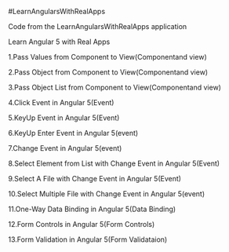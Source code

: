 #LearnAngularsWithRealApps

Code from the LearnAngularsWithRealApps application

Learn Angular 5 with Real Apps

1.Pass Values from Component to View(Componentand view)

2.Pass Object from Component to View(Componentand view)

3.Pass Object List from Component to View(Componentand view)

4.Click Event in Angular 5(Event)

5.KeyUp Event in Angular 5(Event)

6.KeyUp Enter Event in Angular 5(event)

7.Change Event in Angular 5(event)

8.Select Element from List with Change Event in Angular 5(Event)

9.Select A File with Change Event in Angular 5(Event)

10.Select Multiple File with Change Event in Angular 5(event)

11.One-Way Data Binding in Angular 5(Data Binding)

12.Form Controls in Angular 5(Form Controls)

13.Form Validation in Angular 5(Form Validataion)

